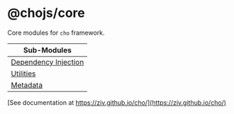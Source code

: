 # @chojs/core

Core modules for `cho` framework.

| Sub-Modules                         |
| ----------------------------------- |
| [Dependency Injection](./di/mod.ts) |
| [Utilities](./utils/mod.ts)         |
| [Metadata](./meta/mod.ts)           |

[See documentation at https://ziv.github.io/cho/](https://ziv.github.io/cho/)
